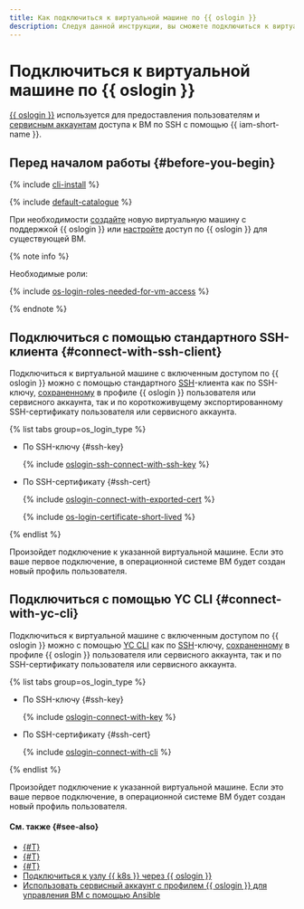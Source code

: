 ```yaml
---
title: Как подключиться к виртуальной машине по {{ oslogin }}
description: Следуя данной инструкции, вы сможете подключиться к виртуальной машине по {{ oslogin }}.
---
```


# Подключиться к виртуальной машине по {{ oslogin }}

[{{ oslogin }}](../../../organization/concepts/os-login.md) используется для предоставления пользователям и [сервисным аккаунтам](../../../iam/concepts/users/service-accounts.md) доступа к ВМ по SSH c помощью {{ iam-short-name }}.

## Перед началом работы {#before-you-begin}

{% include [cli-install](../../../_includes/cli-install.md) %}

{% include [default-catalogue](../../../_includes/default-catalogue.md) %}

При необходимости [создайте](./os-login-create-vm.md) новую виртуальную машину с поддержкой {{ oslogin }} или [настройте](./enable-os-login.md) доступ по {{ oslogin }} для существующей ВМ.

{% note info %}

Необходимые роли:

{% include [os-login-roles-needed-for-vm-access](../../../_includes/organization/os-login-roles-needed-for-vm-access.md) %}

{% endnote %}

## Подключиться с помощью стандартного SSH-клиента {#connect-with-ssh-client}

Подключиться к виртуальной машине с включенным доступом по {{ oslogin }} можно с помощью стандартного [SSH](../../../glossary/ssh-keygen.md)-клиента как по SSH-ключу, [сохраненному](../../../organization/operations/add-ssh.md) в профиле {{ oslogin }} пользователя или сервисного аккаунта, так и по короткоживущему экспортированному SSH-сертификату пользователя или сервисного аккаунта.

{% list tabs group=os_login_type %}

- По SSH-ключу {#ssh-key}

  {% include [oslogin-ssh-connect-with-ssh-key](../../../_includes/compute/oslogin-ssh-connect-with-ssh-key.md) %}

- По SSH-сертификату {#ssh-cert}

  {% include [oslogin-connect-with-exported-cert](../../../_includes/compute/oslogin-connect-with-exported-cert.md) %}

  {% include [os-login-certificate-short-lived](../../../_includes/compute/os-login-certificate-short-lived.md) %}

{% endlist %}

Произойдет подключение к указанной виртуальной машине. Если это ваше первое подключение, в операционной системе ВМ будет создан новый профиль пользователя.

## Подключиться с помощью YC CLI {#connect-with-yc-cli}

Подключиться к виртуальной машине с включенным доступом по {{ oslogin }} можно с помощью [YC CLI](../../../cli/quickstart.md) как по [SSH](../../../glossary/ssh-keygen.md)-ключу, [сохраненному](../../../organization/operations/add-ssh.md) в профиле {{ oslogin }} пользователя или сервисного аккаунта, так и по SSH-сертификату пользователя или сервисного аккаунта.

{% list tabs group=os_login_type %}

- По SSH-ключу {#ssh-key}

  {% include [oslogin-connect-with-key](../../../_includes/compute/oslogin-connect-with-key.md) %}

- По SSH-сертификату {#ssh-cert}

  {% include [oslogin-connect-with-cli](../../../_includes/compute/oslogin-connect-with-cli.md) %}

{% endlist %}

Произойдет подключение к указанной виртуальной машине. Если это ваше первое подключение, в операционной системе ВМ будет создан новый профиль пользователя.

#### См. также {#see-also}

* [{#T}](../../../organization/operations/os-login-access.md)
* [{#T}](../../../organization/operations/add-ssh.md)
* [{#T}](./os-login-export-certificate.md)
* [Подключиться к узлу {{ k8s }} через {{ oslogin }}](../../../managed-kubernetes/operations/node-connect-oslogin.md)
* [Использовать сервисный аккаунт с профилем {{ oslogin }} для управления ВМ с помощью Ansible](../../../tutorials/security/sa-oslogin-ansible.md)
